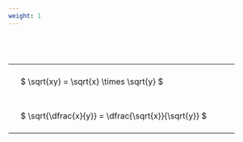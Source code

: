 ```yaml
---
weight: 1
---
```


#  
<br>
<style type="text/css">
#T_3be39 th.col_heading {
  text-align: left;
  font-size: 1em;
}
#T_3be39 td {
  text-align: left;
  font-size: 1em;
  padding: 1.5em;
}
#T_3be39_row0_col0, #T_3be39_row1_col0 {
  width: 400px;
  white-space: pre-wrap;
}
</style>
<table id="T_3be39">
  <thead>
  </thead>
  <tbody>
    <tr>
      <td id="T_3be39_row0_col0" class="data row0 col0" >$ \sqrt{xy} = \sqrt{x} \times \sqrt{y} $</td>
    </tr>
    <tr>
      <td id="T_3be39_row1_col0" class="data row1 col0" >$ \sqrt{\dfrac{x}{y}} = \dfrac{\sqrt{x}}{\sqrt{y}} $</td>
    </tr>
  </tbody>
</table>
